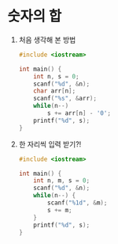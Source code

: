 # 숫자의 합

1. 처음 생각해 본 방법
	``` c++
	#include <iostream>

	int main() {
		int n, s = 0;
		scanf("%d", &n);
		char arr[n];
		scanf("%s", &arr);
		while(n--)
			s += arr[n] - '0';
		printf("%d", s);
	}
	```

2. 한 자리씩 입력 받기?!
	``` c++
	#include <iostream>

	int main() {
		int n, m, s = 0;
		scanf("%d", &n);
		while(n--) {
			scanf("%1d", &m);
			s += m;
		}
		printf("%d", s);
	}
	```
